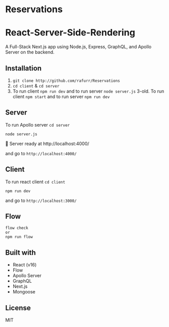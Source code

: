 # Reservations

# React-Server-Side-Rendering

A Full-Stack Next.js app using Node.js, Express, GraphQL, and Apollo Server on the backend.

## Installation

1. `git clone http://github.com/rafurr/Reservations`
2. `cd client` & `cd server`
3. To run client `npm run dev` and to run server `node server.js`
   3-old. To run client `npm start` and to run server `npm run dev`

## Server

To run Apollo server `cd server`

```
node server.js
```

🚀 Server ready at http://localhost:4000/

and go to `http://localhost:4000/`

## Client

To run react client `cd client`

```
npm run dev
```

and go to `http://localhost:3000/`

## Flow

```
flow check
or
npm run flow
```

## Built with

- React (v16)
- Flow
- Apollo Server
- GraphQL
- Next.js
- Mongoose

## License

MIT

